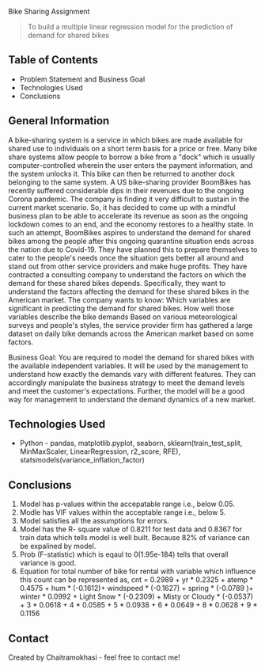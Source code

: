 Bike Sharing Assignment
> To build a multiple linear regression model for the prediction of demand for shared bikes


## Table of Contents
* Problem Statement and Business Goal
* Technologies Used 
* Conclusions


<!-- You can include any other section that is pertinent to your problem -->

## General Information
A bike-sharing system is a service in which bikes are made available for shared use to individuals on a short term basis for a price or free. Many bike share systems allow people to borrow a bike from a "dock" which is usually computer-controlled wherein the user enters the payment information, and the system unlocks it. This bike can then be returned to another dock belonging to the same system.
A US bike-sharing provider BoomBikes has recently suffered considerable dips in their revenues due to the ongoing Corona pandemic. The company is finding it very difficult to sustain in the current market scenario. So, it has decided to come up with a mindful business plan to be able to accelerate its revenue as soon as the ongoing lockdown comes to an end, and the economy restores to a healthy state. 
In such an attempt, BoomBikes aspires to understand the demand for shared bikes among the people after this ongoing quarantine situation ends across the nation due to Covid-19. They have planned this to prepare themselves to cater to the people's needs once the situation gets better all around and stand out from other service providers and make huge profits.
They have contracted a consulting company to understand the factors on which the demand for these shared bikes depends. Specifically, they want to understand the factors affecting the demand for these shared bikes in the American market. The company wants to know:
Which variables are significant in predicting the demand for shared bikes.
How well those variables describe the bike demands
Based on various meteorological surveys and people's styles, the service provider firm has gathered a large dataset on daily bike demands across the American market based on some factors. 

Business Goal:
You are required to model the demand for shared bikes with the available independent variables. It will be used by the management to understand how exactly the demands vary with different features. They can accordingly manipulate the business strategy to meet the demand levels and meet the customer's expectations. Further, the model will be a good way for management to understand the demand dynamics of a new market. 

<!-- You don't have to answer all the questions - just the ones relevant to your project. -->

## Technologies Used
- Python - pandas, matplotlib.pyplot, seaborn, sklearn(train_test_split, MinMaxScaler, LinearRegression, r2_score, RFE), statsmodels(variance_inflation_factor)

## Conclusions
1. Model has p-values within the accepatable range i.e., below 0.05.
2. Modle has VIF values within the acceptable range i.e., below 5.
3. Model satisfies all the assumptions for errors.
4. Model has the R- square value of 0.8211 for test data and 0.8367 for train data which tells model is well built. Because 82% of variance can be expalined by model.
5. Prob (F-statistic) which is eqaul to 0(1.95e-184) tells that overall variance is good.
6. Equation for total number of bike for rental with variable which influence this count can be represented as,
   cnt = 0.2989 + yr * 0.2325 + atemp * 0.4575 + hum * (-0.1612)+ windspeed * (-0.1627) + spring * (-0.0789 )+ winter * 0.0992 + Light Snow * (-0.2309) + Misty or Cloudy * (-0.0537) + 3 * 0.0618 + 4 * 0.0585 + 5 * 0.0938 + 6 * 0.0649 + 8 * 0.0628 + 9 * 0.1156

<!-- You don't have to answer all the questions - just the ones relevant to your project. -->




## Contact
Created by Chaitramokhasi - feel free to contact me!


<!-- Optional -->
<!-- ## License -->
<!-- This project is open source and available under the [... License](). -->

<!-- You don't have to include all sections - just the one's relevant to your project -->
